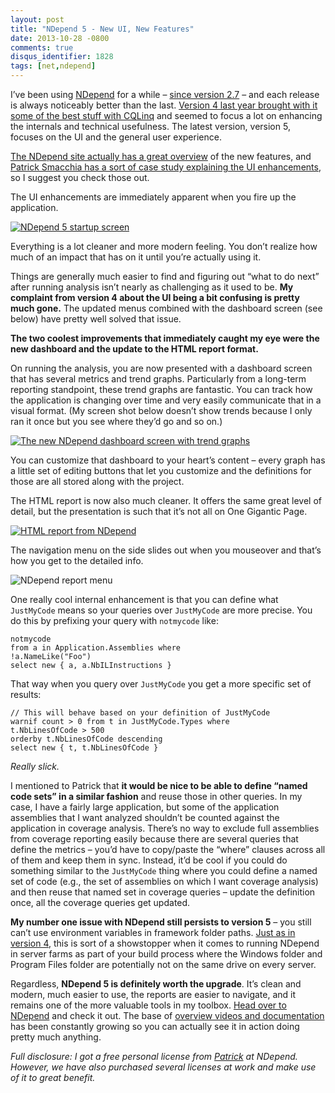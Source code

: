 ```yaml
---
layout: post
title: "NDepend 5 - New UI, New Features"
date: 2013-10-28 -0800
comments: true
disqus_identifier: 1828
tags: [net,ndepend]
---
```

I’ve been using [NDepend](http://www.ndepend.com) for a while – [since
version 2.7](/archive/2008/03/28/ndepend-analyze-your-code.aspx) – and
each release is always noticeably better than the last. [Version 4 last
year brought with it some of the best stuff with
CQLinq](/archive/2012/08/10/ndepend-4-cqlinq-ndepend-api-and-beyond.aspx)
and seemed to focus a lot on enhancing the internals and technical
usefulness. The latest version, version 5, focuses on the UI and the
general user experience.

[The NDepend site actually has a great
overview](http://www.ndepend.com/NDependV5.aspx) of the new features,
and [Patrick Smacchia has a sort of case study explaining the UI
enhancements](http://codebetter.com/patricksmacchia/2013/09/18/rich-ui-enhancement-a-case-study/),
so I suggest you check those out.

The UI enhancements are immediately apparent when you fire up the
application.

[![NDepend 5 startup
screen](https://hyqi8g.dm2302.livefilestore.com/y2pr8_CCowMrNMQF35hNOuB-tS6JYnWcorBLhPrRMvCP9qXDEf-tl6Lq7jdfEAw3LWiBRm8I-98cyX39o0PR3EGwri0TDMqeT21yp2rOiKR2ZA/20131028_loadscreen_sm.png?psid=1)](http://sdrv.ms/1aC6H0V)

Everything is a lot cleaner and more modern feeling. You don’t realize
how much of an impact that has on it until you’re actually using it.

Things are generally much easier to find and figuring out “what to do
next” after running analysis isn’t nearly as challenging as it used to
be. **My complaint from version 4 about the UI being a bit confusing is
pretty much gone.** The updated menus combined with the dashboard screen
(see below) have pretty well solved that issue.

**The two coolest improvements that immediately caught my eye were the
new dashboard and the update to the HTML report format.**

On running the analysis, you are now presented with a dashboard screen
that has several metrics and trend graphs. Particularly from a long-term
reporting standpoint, these trend graphs are fantastic. You can track
how the application is changing over time and very easily communicate
that in a visual format. (My screen shot below doesn’t show trends
because I only ran it once but you see where they’d go and so on.)

[![The new NDepend dashboard screen with trend
graphs](https://hyqi8g.dm2301.livefilestore.com/y2pftnJPO-2963jkS0NJ3CLjibx0tNKqWQeY4sDYmbw6LRiRIeoIdIFtXhQZcjr3qUZvubtHYec7HrcwF-j9NyO2hapBAjvqSFAFtinrA2J1lw/20131028_dashboard_sm.png?psid=1)](http://sdrv.ms/1dERNdd)

You can customize that dashboard to your heart’s content – every graph
has a little set of editing buttons that let you customize and the
definitions for those are all stored along with the project.

The HTML report is now also much cleaner. It offers the same great level
of detail, but the presentation is such that it’s not all on One
Gigantic Page.

[![HTML report from
NDepend](https://hyqi8g.dm2302.livefilestore.com/y2p_fJiROSc-HnB_432R1R7OR4YZ4pG0rnsmZuswHR34yhPBxk8jbxRPg7FIZUiyOTIIb5LV98IQjt0mUXICVz_h8UFo5SYtUoQdwwvVca0u8Y/20131028_report1_sm.png?psid=1)](http://sdrv.ms/18vKxIG)

The navigation menu on the side slides out when you mouseover and that’s
how you get to the detailed info.

![NDepend report
menu](https://hyqi8g.dm1.livefilestore.com/y2pbh0JIKJxRha0fQw9n2i5phqjqZgu8EFFWueEr1O6_OnH7L4ePJehCxFiQGO0KtICagBWjPQunAS8ofSMfFmaz7bw-UApE07Sc77iWjexTF8/20131028_report2.png?psid=1)

One really cool internal enhancement is that you can define what
`JustMyCode` means so your queries over `JustMyCode` are more precise.
You do this by prefixing your query with `notmycode` like:

    notmycode
    from a in Application.Assemblies where
    !a.NameLike("Foo")
    select new { a, a.NbILInstructions }

That way when you query over `JustMyCode` you get a more specific set of
results:

    // This will behave based on your definition of JustMyCode
    warnif count > 0 from t in JustMyCode.Types where
    t.NbLinesOfCode > 500
    orderby t.NbLinesOfCode descending
    select new { t, t.NbLinesOfCode }

*Really slick.*

I mentioned to Patrick that **it would be nice to be able to define
“named code sets” in a similar fashion** and reuse those in other
queries. In my case, I have a fairly large application, but some of the
application assemblies that I want analyzed shouldn’t be counted against
the application in coverage analysis. There’s no way to exclude full
assemblies from coverage reporting easily because there are several
queries that define the metrics – you’d have to copy/paste the “where”
clauses across all of them and keep them in sync. Instead, it’d be cool
if you could do something similar to the `JustMyCode` thing where you
could define a named set of code (e.g., the set of assemblies on which I
want coverage analysis) and then reuse that named set in coverage
queries – update the definition once, all the coverage queries get
updated.

**My number one issue with NDepend still persists to version 5** – you
still can’t use environment variables in framework folder paths. [Just
as in version
4](/archive/2012/08/10/ndepend-4-cqlinq-ndepend-api-and-beyond.aspx),
this is sort of a showstopper when it comes to running NDepend in server
farms as part of your build process where the Windows folder and Program
Files folder are potentially not on the same drive on every server.

Regardless, **NDepend 5 is definitely worth the upgrade**. It’s clean
and modern, much easier to use, the reports are easier to navigate, and
it remains one of the more valuable tools in my toolbox. [Head over to
NDepend](http://www.ndepend.com) and check it out. The base of [overview
videos and documentation](http://www.ndepend.com/GettingStarted.aspx)
has been constantly growing so you can actually see it in action doing
pretty much anything.

*Full disclosure: I got a free personal license
from [Patrick](http://codebetter.com/patricksmacchia/) at NDepend.
However, we have also purchased several licenses at work and make use of
it to great benefit.*

